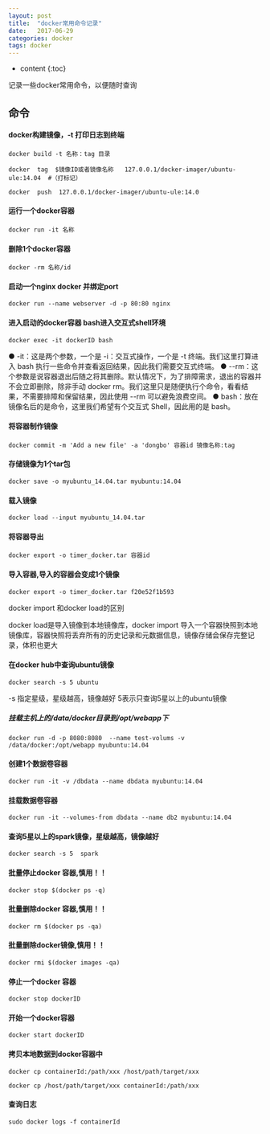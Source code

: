 ```yaml
---
layout: post
title:  "docker常用命令记录"
date:   2017-06-29
categories: docker
tags: docker
---
```


* content
{:toc}


记录一些docker常用命令，以便随时查询







## 命令

#### docker构建镜像，-t 打印日志到终端

	docker build -t 名称：tag 目录

	docker  tag  $镜像ID或者镜像名称   127.0.0.1/docker-imager/ubuntu-ule:14.04  #（打标记）

	docker  push  127.0.0.1/docker-imager/ubuntu-ule:14.0

#### 运行一个docker容器

	docker run -it 名称 

#### 删除1个docker容器

	docker -rm 名称/id

#### 启动一个nginx docker 并绑定port

	docker run --name webserver -d -p 80:80 nginx

####  进入启动的docker容器 bash进入交互式shell环境

	docker exec -it dockerID bash


  ● -it：这是两个参数，一个是 -i：交互式操作，一个是 -t 终端。我们这里打算进入 bash 执行一些命令并查看返回结果，因此我们需要交互式终端。
  ● --rm：这个参数是说容器退出后随之将其删除。默认情况下，为了排障需求，退出的容器并不会立即删除，除非手动 docker rm。我们这里只是随便执行个命令，看看结果，不需要排障和保留结果，因此使用 --rm 可以避免浪费空间。
  ● bash：放在镜像名后的是命令，这里我们希望有个交互式 Shell，因此用的是 bash。

####  将容器制作镜像

	docker commit -m 'Add a new file' -a 'dongbo' 容器id 镜像名称:tag
 
####  存储镜像为1个tar包

	docker save -o myubuntu_14.04.tar myubuntu:14.04

#### 载入镜像

	docker load --input myubuntu_14.04.tar

#### 将容器导出

	docker export -o timer_docker.tar 容器id

#### 导入容器,导入的容器会变成1个镜像

	docker export -o timer_docker.tar f20e52f1b593

docker import 和docker load的区别

docker load是导入镜像到本地镜像库，docker import 导入一个容器快照到本地镜像库，容器快照将丢弃所有的历史记录和元数据信息，镜像存储会保存完整记录，体积也更大

#### 在docker hub中查询ubuntu镜像

	docker search -s 5 ubuntu 

-s 指定星级，星级越高，镜像越好
5表示只查询5星以上的ubuntu镜像

##### 挂载主机上的/data/docker目录到/opt/webapp下

	docker run -d -p 8080:8080  --name test-volums -v /data/docker:/opt/webapp myubuntu:14.04

#### 创建1个数据卷容器

	docker run -it -v /dbdata --name dbdata myubuntu:14.04

#### 挂载数据卷容器

	docker run -it --volumes-from dbdata --name db2 myubuntu:14.04

#### 查询5星以上的spark镜像，星级越高，镜像越好

	docker search -s 5  spark


#### 批量停止docker 容器,慎用！！

	docker stop $(docker ps -q)

#### 批量删除docker 容器,慎用！！

	docker rm $(docker ps -qa)

#### 批量删除docker镜像,慎用！！

	docker rmi $(docker images -qa)

#### 停止一个docker 容器

	docker stop dockerID 

#### 开始一个docker容器

	docker start dockerID 

#### 拷贝本地数据到docker容器中

	docker cp containerId:/path/xxx /host/path/target/xxx

	docker cp /host/path/target/xxx containerId:/path/xxx

#### 查询日志

	sudo docker logs -f containerId